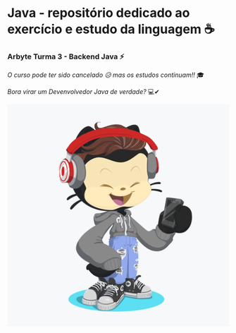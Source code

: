# Java - repositório dedicado ao exercício e estudo da linguagem ☕

### Arbyte Turma 3 - Backend Java ⚡
*O curso pode ter sido cancelado 😥 mas os estudos continuam!!* 🎓

*Bora virar um Devenvolvedor Java de verdade?* 💻✔

![myOctocat](https://github.com/TiagoIkenaga/Java/blob/master/octocat.png)

